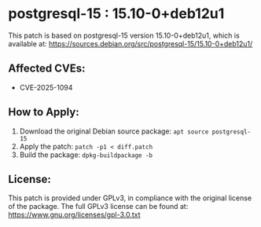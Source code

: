 # postgresql-15 : 15.10-0+deb12u1

This patch is based on postgresql-15 version 15.10-0+deb12u1, which is available at:
https://sources.debian.org/src/postgresql-15/15.10-0+deb12u1/

## Affected CVEs:
- CVE-2025-1094

## How to Apply:
1. Download the original Debian source package: `apt source postgresql-15`
2. Apply the patch: `patch -p1 < diff.patch`
3. Build the package: `dpkg-buildpackage -b`

## License:
This patch is provided under GPLv3, in compliance with the original license of the package.
The full GPLv3 license can be found at: https://www.gnu.org/licenses/gpl-3.0.txt
